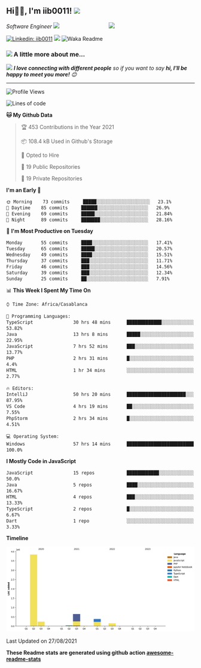 <h2>Hi🙏🏻, I'm iib0011! <img src="https://media.giphy.com/media/12oufCB0MyZ1Go/giphy.gif" width="50"></h2>
<img align='right' src="https://media.giphy.com/media/XH5DBrjjjWUIBCQ13b/giphy.gif" width="230">
<p><em>Software Engineer <img src="https://media.giphy.com/media/WUlplcMpOCEmTGBtBW/giphy.gif" width="30"> 
</em></p>


[![Linkedin: iib0011](https://img.shields.io/badge/-iib0011-blue?style=flat-square&logo=Linkedin&logoColor=white&link=https://www.linkedin.com/in/iib0011/)](https://www.linkedin.com/in/iib0011/)
![](https://visitor-badge.glitch.me/badge?page_id=iib0011)
![Waka Readme](https://github.com/iib0011/iib0011/workflows/Waka%20Readme/badge.svg)


### <img src="https://media.giphy.com/media/VgCDAzcKvsR6OM0uWg/giphy.gif" width="50"> A little more about me...  


<img src="https://media.giphy.com/media/LnQjpWaON8nhr21vNW/giphy.gif" width="60"> <em><b>I love connecting with different people</b> so if you want to say <b>hi, I'll be happy to meet you more!</b> 😊</em>

---
<!--START_SECTION:waka-->
![Profile Views](http://img.shields.io/badge/Profile%20Views-4-blue)

![Lines of code](https://img.shields.io/badge/From%20Hello%20World%20I%27ve%20Written-2.6%20million%20lines%20of%20code-blue)

**🐱 My Github Data** 

> 🏆 453 Contributions in the Year 2021
 > 
> 📦 108.4 kB Used in Github's Storage 
 > 
> 💼 Opted to Hire
 > 
> 📜 19 Public Repositories 
 > 
> 🔑 19 Private Repositories  
 > 
**I'm an Early 🐤** 

```text
🌞 Morning    73 commits     █████░░░░░░░░░░░░░░░░░░░░   23.1% 
🌆 Daytime    85 commits     ██████░░░░░░░░░░░░░░░░░░░   26.9% 
🌃 Evening    69 commits     █████░░░░░░░░░░░░░░░░░░░░   21.84% 
🌙 Night      89 commits     ███████░░░░░░░░░░░░░░░░░░   28.16%

```
📅 **I'm Most Productive on Tuesday** 

```text
Monday       55 commits     ████░░░░░░░░░░░░░░░░░░░░░   17.41% 
Tuesday      65 commits     █████░░░░░░░░░░░░░░░░░░░░   20.57% 
Wednesday    49 commits     ████░░░░░░░░░░░░░░░░░░░░░   15.51% 
Thursday     37 commits     ███░░░░░░░░░░░░░░░░░░░░░░   11.71% 
Friday       46 commits     ███░░░░░░░░░░░░░░░░░░░░░░   14.56% 
Saturday     39 commits     ███░░░░░░░░░░░░░░░░░░░░░░   12.34% 
Sunday       25 commits     ██░░░░░░░░░░░░░░░░░░░░░░░   7.91%

```


📊 **This Week I Spent My Time On** 

```text
⌚︎ Time Zone: Africa/Casablanca

💬 Programming Languages: 
TypeScript               30 hrs 48 mins      █████████████░░░░░░░░░░░░   53.82% 
Java                     13 hrs 8 mins       █████░░░░░░░░░░░░░░░░░░░░   22.95% 
JavaScript               7 hrs 52 mins       ███░░░░░░░░░░░░░░░░░░░░░░   13.77% 
PHP                      2 hrs 31 mins       █░░░░░░░░░░░░░░░░░░░░░░░░   4.4% 
HTML                     1 hr 34 mins        ░░░░░░░░░░░░░░░░░░░░░░░░░   2.77%

🔥 Editors: 
IntelliJ                 50 hrs 20 mins      ██████████████████████░░░   87.95% 
VS Code                  4 hrs 19 mins       ██░░░░░░░░░░░░░░░░░░░░░░░   7.55% 
PhpStorm                 2 hrs 34 mins       █░░░░░░░░░░░░░░░░░░░░░░░░   4.51%

💻 Operating System: 
Windows                  57 hrs 14 mins      █████████████████████████   100.0%

```

**I Mostly Code in JavaScript** 

```text
JavaScript               15 repos            ████████████░░░░░░░░░░░░░   50.0% 
Java                     5 repos             ████░░░░░░░░░░░░░░░░░░░░░   16.67% 
HTML                     4 repos             ███░░░░░░░░░░░░░░░░░░░░░░   13.33% 
TypeScript               2 repos             █░░░░░░░░░░░░░░░░░░░░░░░░   6.67% 
Dart                     1 repo              ░░░░░░░░░░░░░░░░░░░░░░░░░   3.33%

```


**Timeline**

![Chart not found](https://raw.githubusercontent.com/iib0011/iib0011/master/charts/bar_graph.png) 


 Last Updated on 27/08/2021
<!--END_SECTION:waka-->

**These Readme stats are generated using github action [awesome-readme-stats](https://github.com/iib0011/waka-readme-stats)**
